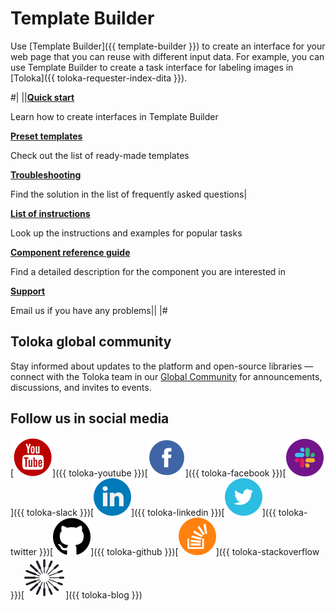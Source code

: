 # Template Builder

Use [Template Builder]({{ template-builder }}) to create an interface for your web page that you can reuse with different input data. For example, you can use Template Builder to create a task interface for labeling images in [Toloka]({{ toloka-requester-index-dita }}).

#|
||**[Quick start](quickstart.md)**

Learn how to create interfaces in Template Builder

**[Preset templates](templates/index.md)**

Check out the list of ready-made templates

**[Troubleshooting](troubleshooting/troubleshooting.md)**

Find the solution in the list of frequently asked questions|

**[List of instructions](operations/all.md)**

Look up the instructions and examples for popular tasks

**[Component reference guide](reference/index.md)**

Find a detailed description for the component you are interested in

**[Support](concepts/support.md)**

Email us if you have any problems||
|#

## Toloka global community

Stay informed about updates to the platform and open-source libraries — connect with the Toloka team in our [Global Community](https://join.slack.com/t/tolokacommunity/shared_invite/zt-sxr745fr-dvfZffzvQTwNXOE0gEqysg) for announcements, discussions, and invites to events.

## Follow us in social media

[![](_images/SocialNetwork/youtube.svg)]({{ toloka-youtube }})[![](_images/SocialNetwork/facebook.svg)]({{ toloka-facebook }})[![](_images/SocialNetwork/slack.svg)]({{ toloka-slack }})[![](_images/SocialNetwork/linkedin.svg)]({{ toloka-linkedin }})[![](_images/SocialNetwork/twitter.svg)]({{ toloka-twitter }})[![](_images/SocialNetwork/github.svg)]({{ toloka-github }})[![](_images/SocialNetwork/StackOverflow.svg)]({{ toloka-stackoverflow }})[![](_images/SocialNetwork/blog.svg)]({{ toloka-blog }})
